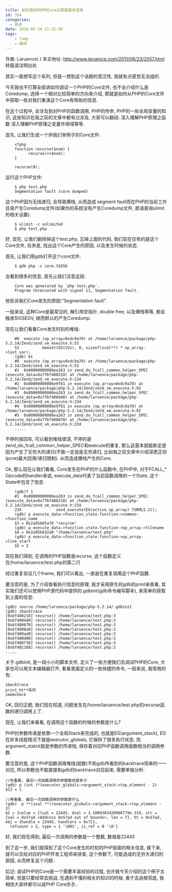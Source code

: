 ```yaml
---
title: 如何调试PHP的Core之获取基本信息
id: 354
categories:
  - 技术
date: 2016-05-14 21:32:50
tags:
    - lnmp
    - 编译
---
```


作者: Laruence(   )
本文地址: http://www.laruence.com/2011/06/23/2057.html
转载请注明出处


其实一直想写这个系列, 但是一想到这个话题的宽泛性, 我就有点感觉无法组织.

今天我也不打算全部讲如何调试一个PHP的Core文件, 也不会介绍什么是Coredump, 选择一个相对比较简单的方向来介绍, 那就是如何从PHP的Core文件中获取一些对我们重演这个Core有帮助的信息.

在这个过程中, 会涉及到对PHP的函数调用, PHP的传参, PHP的一些全局变量的知识, 这些知识在我之前的文章中都有过涉及, 大家可以翻阅: 深入理解PHP原理之函数 深入理解PHP原理之变量作用域等等.

首先, 让我们生成一个供我们举例子的Core文件:
```
    <?php
    function recurse($num) {
          recurse(++$num);
    }

    recurse(0);
```

运行这个PHP文件:
```
    $ php test.php
    Segmentation fault (core dumped)
```

这个PHP因为无线递归, 会导致爆栈, 从而造成 segment fault而在PHP的当前工作目录产生Coredump文件(如果你的系统没有产生Coredump文件, 那请查询ulimit的相关设置).
```
    $ ulimit -c unlimited
    $ php test.php
```

好, 现在, 让我们删除掉这个test.php, 忘掉上面的代码, 我们现在仅有的是这个Core文件, 任务是, 找出这个Core产生的原因, 以及发生时候的状态.

首先, 让我们用gdb打开这个core文件:
```
    $ gdb php -c core.31656
```

会看到很多的信息, 首先让我们注意这段:
```
    Core was generated by `php test.php'.
    Program terminated with signal 11, Segmentation fault.

```
他告诉我们Core发生的原因:”Segmentation fault”.

一般来说, 这种Core是最常见的, 解引用空指针, double free, 以及爆栈等等, 都会触发SIGSEGV, 继而默认的产生Coredump.

现在让我们看看Core发生时刻的堆栈:
```
    #0  execute (op_array=0xdc9a70) at /home/laruence/package/php-5.2.14/Zend/zend_vm_execute.h:53
    53          memset(EX(CVs), 0, sizeof(zval**) * op_array->last_var);
    (gdb) bt
    #0  execute (op_array=0xdc9a70) at /home/laruence/package/php-5.2.14/Zend/zend_vm_execute.h:53
    #1  0x00000000006ea263 in zend_do_fcall_common_helper_SPEC (execute_data=0x7fbf400210) at /home/laruence/package/php-5.2.14/Zend/zend_vm_execute.h:234
    #2  0x00000000006e9f61 in execute (op_array=0xdc9a70) at /home/laruence/package/php-5.2.14/Zend/zend_vm_execute.h:92
    #3  0x00000000006ea263 in zend_do_fcall_common_helper_SPEC (execute_data=0x7fbf400440) at /home/laruence/package/php-5.2.14/Zend/zend_vm_execute.h:234
    #4  0x00000000006e9f61 in execute (op_array=0xdc9a70) at /home/laruence/package/php-5.2.14/Zend/zend_vm_execute.h:92
    #5  0x00000000006ea263 in zend_do_fcall_common_helper_SPEC (execute_data=0x7fbf400670) at /home/laruence/package/php-5.2.14/Zend/zend_vm_execute.h:234
    .....
```

不停的按回车, 可以看到堆栈很深, 不停的是zend_do_fcall_common_helper_SPEC和execute的重复, 那么这基本就能断定是因为产生了无穷大的递归(不能一定说是无穷递归, 比如我之前文章中介绍深悉正则(pcre)最大回溯/递归限制). 从而造成爆栈产生的Core.

Ok, 那么现在让我们看看, Core发生在PHP的什么函数中, 在PHP中, 对于FCALL_* Opcode的handler来说, execute_data代表了当前函数调用的一个State, 这个State中包含了信息:
```
    (gdb)f 1
    #1  0x00000000006ea263 in zend_do_fcall_common_helper_SPEC (execute_data=0x7fbf400210) at /home/laruence/package/php-5.2.14/Zend/zend_vm_execute.h:234
    234               zend_execute(EG(active_op_array) TSRMLS_CC);
    (gdb) p execute_data->function_state.function->common->function_name
    $3 = 0x2a95b65a78 "recurse"
    (gdb) p execute_data->function_state.function->op_array->filename
    $4 = 0x2a95b632a0 "/home/laruence/test.php"
    (gdb) p execute_data->function_state.function->op_array->line_start
    $5 = 2
```

现在我们得到, 在调用的PHP函数是recurse, 这个函数定义在/home/laruence/test.php的第二行

经过重复验证几个frame, 我们可以看出, 一直是在重复调用这个PHP函数.

要注意的是, 为了介绍查看执行信息的原理, 我才采用原生的gdb的print来查看, 其实我们还可以使用PHP源代码中提供的.gdbinit(gdb命令编写脚本), 来简单的获取到上面的信息:

    (gdb) source /home/laruence/package/php-5.2.14/.gdbinit
    (gdb) zbacktrace
    [0xbf400210] recurse() /home/laruence/test.php:3
    [0xbf400440] recurse() /home/laruence/test.php:3
    [0xbf400670] recurse() /home/laruence/test.php:3
    [0xbf4008a0] recurse() /home/laruence/test.php:3
    [0xbf400ad0] recurse() /home/laruence/test.php:3
    [0xbf400d00] recurse() /home/laruence/test.php:3
    [0xbf400f30] recurse() /home/laruence/test.php:3
    [0xbf401160] recurse() /home/laruence/test.php:3
    .....


关于.gdbinit, 是一段小小的脚本文件, 定义了一些方便我们去调试PHP的Core, 大家也可以用文本编辑器打开, 看看里面定义的一些快捷的命令, 一般来说, 我常用的有:

    zbacktrace
    print_ht**系列
    zmemcheck


OK, 回归正题, 我们现在知道, 问题发生在/home/laruence/test.php的recurse函数的递归调用上了.

现在, 让我们来看看, 在调用这个函数的时候的参数是什么?

PHP的参数传递是依靠一个全局Stack来完成的, 也就是EG(argument_stack), EG在非多线程情况下就是executor_globals, 它保持了很多执行状态. 而argument_statck就是参数的传递栈, 保存着对应PHP函数调用层数相当的调用参数.

要注意的是, 这个PHP函数调用堆栈(层数)不和gdb所看到的backtrace简单的一一对应, 所以参数也不能直接和gdb的backtrace对应起来, 需要单独分析:

    //先看看, 最后一次函数调用的参数数目是多少
    (gdb) p (int )*(executor_globals->argument_stack->top_element - 2)
    $13 = 1

    //再看看, 最后一次函数调用的参数是什么
    (gdb)  p **(zval **)(executor_globals->argument_stack->top_element - 3)
    $2 = {value = {lval = 22445, dval = 1.1089303420906779e-319, str = {val = 0x57ad <Address 0x57ad out of bounds>, len = 7}, ht = 0x57ad, obj = {handle = 22445, handlers = 0x7}},
      refcount = 2, type = 1 '\001', is_ref = 0 '\0'}

好, 我们现在得到, 最后一次调用的参数是一个整数, 数值是22445

到了这一步, 我们就得到了这个Core发生的时刻的PHP层面的相关信息, 接下来, 就可以交给对应的PHP开发工程师来排查, 这个参数下, 可能造成的无穷大递归的原因, 从而修复这个问题..

后记: 调试PHP的Core是一个需要丰富经验的过程, 也许我今天介绍的这个例子太简单, 但是只要经常去挑战, 在遇到不懂的相关的知识的时候, 勇于去追根究底, 我相信大家终都可以成PHP Core杀手..
